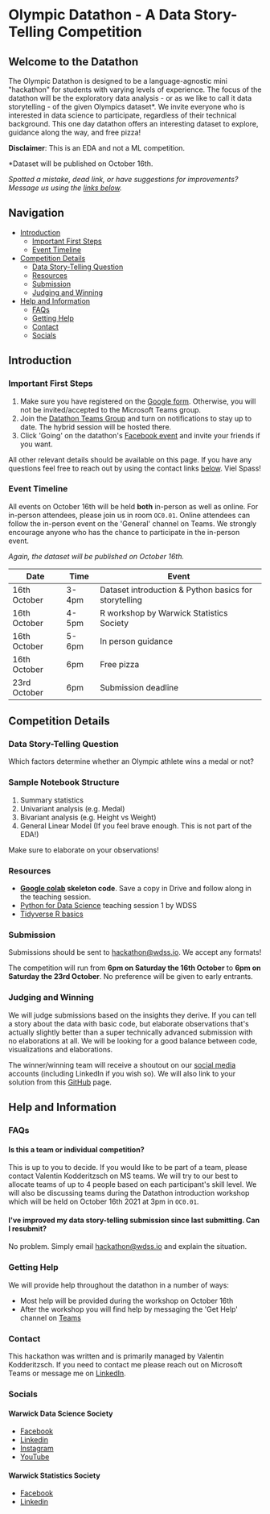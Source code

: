 # Olympic Datathon - A Data Story-Telling Competition

## Welcome to the Datathon

The Olympic Datathon is designed to be a language-agnostic mini "hackathon" for students with varying levels of experience. The focus of the datathon will be the exploratory data analysis - or as we like to call it data storytelling - of the given Olympics dataset*. We invite everyone who is interested in data science to participate, regardless of their technical background. This one day datathon offers an interesting dataset to explore, guidance along the way, and free pizza!

**Disclaimer**: This is an EDA and not a ML competition.

*Dataset will be published on October 16th.

*Spotted a mistake, dead link, or have suggestions for improvements? Message us using the [links below](#contact).*

## Navigation

* [Introduction](#introduction)
  * [Important First Steps](#important-first-steps)
  * [Event Timeline](#event-timeline)
* [Competition Details](#competition-details)
  * [Data Story-Telling Question](#data-story-telling-question)
  * [Resources](#resources)
  * [Submission](#submission)
  * [Judging and Winning](#Judging-and-Winning)
* [Help and Information](#help-and-information)
  * [FAQs](#faqs)
  * [Getting Help](#getting-help)
  * [Contact](#contact)
  * [Socials](#socials)

## Introduction

### Important First Steps

1. Make sure you have registered on the [Google form](https://forms.gle/Ha132dXnuX67UTeq6). Otherwise, you will not be invited/accepted to the Microsoft Teams group.
2. Join the [Datathon Teams Group](https://teams.microsoft.com/l/team/19%3aVRNugWwFSGZDR5W0mMzRDXogLk8o9oVkKIKUOo6Hm5Q1%40thread.tacv2/conversations?groupId=f388c915-9b20-4a56-9d3b-01b8070fdc6e&tenantId=09bacfbd-47ef-4465-9265-3546f2eaf6bc) and turn on notifications to stay up to date. The hybrid session will be hosted there.
3. Click 'Going' on the datathon's [Facebook event](https://www.facebook.com/events/196771662535947/?ref=newsfeed) and invite your friends if you want.

All other relevant details should be available on this page. If you have any questions feel free to reach out by using the contact links [below](#contact). Viel Spass! 

### Event Timeline

All events on October 16th will be held **both** in-person as well as online. For in-person attendees, please join us in room `OC0.01`. Online attendees can follow the in-person event on the 'General' channel on Teams. We strongly encourage anyone who has the chance to participate in the in-person event.

*Again, the dataset will be published on October 16th.*

| Date         | Time  | Event                                                 |
|--------------|-------|-------------------------------------------------------|
| 16th October | 3-4pm | Dataset introduction & Python basics for storytelling |
| 16th October | 4-5pm | R workshop by Warwick Statistics Society              |
| 16th October | 5-6pm | In person guidance                                    |
| 16th October | 6pm   | Free pizza                                            |
| 23rd October | 6pm   | Submission deadline                                   |

## Competition Details

### Data Story-Telling Question

Which factors determine whether an Olympic athlete wins a medal or not?

### Sample Notebook Structure

1. Summary statistics
2. Univariant analysis (e.g. Medal)
3. Bivariant analysis (e.g. Height vs Weight)
4. General Linear Model (If you feel brave enough. This is not part of the EDA!)

Make sure to elaborate on your observations!

### Resources

- **[Google colab](https://colab.research.google.com/github/warwickdatasciencesociety/olympic-datathon/blob/main/resources/Public_Sample_Notebook_Olympic_Datathon.ipynb#scrollTo=ELA20me2A9nW) skeleton code**. Save a copy in Drive and follow along in the teaching session.
- [Python for Data Science](https://warwickdatasciencesociety.github.io/python-for-data-science/session-one/)  teaching session 1 by WDSS
- [Tidyverse R basics](https://github.com/warwickdatasciencesociety/into-the-tidyverse) 

### Submission

Submissions should be sent to [hackathon@wdss.io](mailto:hackathon@wdss.io). We accept any formats!

The competition will run from **6pm on Saturday the 16th October** to **6pm on Saturday the 23rd October**. No preference will be given to early entrants.

### Judging and Winning

We will judge submissions based on the insights they derive. If you can tell a story about the data with basic code, but elaborate observations that's actually slightly better than a super technically advanced submission with no elaborations at all. We will be looking for a good balance between code, visualizations and elaborations.

The winner/winning team will receive a shoutout on our [social media](#contact) accounts (including LinkedIn if you wish so). We will also link to your solution from this [GitHub](https://github.com/warwickdatasciencesociety) page.

## Help and Information

### FAQs

#### Is this a team or individual competition?

This is up to you to decide. If you would like to be part of a team, please contact Valentin Kodderitzsch on MS teams. We will try to our best to allocate teams of up to 4 people based on each participant's skill level. We will also be discussing teams during the Datathon introduction workshop which will be held on October 16th 2021 at 3pm in `OC0.01`.

#### I've improved my data story-telling submission since last submitting. Can I resubmit?

No problem. Simply email [hackathon@wdss.io](mailto:hackathon@wdss.io) and explain the situation.

### Getting Help

We will provide help throughout the datathon in a number of ways:
- Most help will be provided during the workshop on October 16th
- After the workshop you will find help by messaging the 'Get Help' channel on [Teams](https://teams.microsoft.com/l/team/19%3aVRNugWwFSGZDR5W0mMzRDXogLk8o9oVkKIKUOo6Hm5Q1%40thread.tacv2/conversations?groupId=f388c915-9b20-4a56-9d3b-01b8070fdc6e&tenantId=09bacfbd-47ef-4465-9265-3546f2eaf6bc)


### Contact

This hackathon was written and is primarily managed by Valentin Kodderitzsch. If you need to contact me please reach out on Microsoft Teams or message me on [LinkedIn](https://www.linkedin.com/in/valentinkodd/).

### Socials

#### Warwick Data Science Society

- [Facebook](https://link.wdss.io/facebook)
- [Linkedin](https://link.wdss.io/linkedin)
- [Instagram](https://link.wdss.io/instagram)
- [YouTube](https://link.wdss.io/youtube)

#### Warwick Statistics Society

- [Facebook](https://www.facebook.com/WarwickStatsSociety)
- [Linkedin](https://www.linkedin.com/company/warwickstatisticssociety/)
